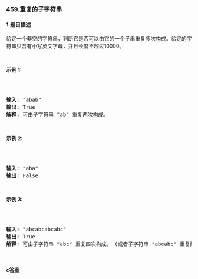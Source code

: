 ### 459.重复的子字符串

#### 1.题目描述

<p>给定一个非空的字符串，判断它是否可以由它的一个子串重复多次构成。给定的字符串只含有小写英文字母，并且长度不超过10000。</p><br/><p><strong>示例 1:</strong></p><br/><pre><br/><strong>输入:</strong> &quot;abab&quot;<br/><strong>输出:</strong> True<br/><strong>解释:</strong> 可由子字符串 &quot;ab&quot; 重复两次构成。<br/></pre><br/><p><strong>示例 2:</strong></p><br/><pre><br/><strong>输入:</strong> &quot;aba&quot;<br/><strong>输出:</strong> False<br/></pre><br/><p><strong>示例 3:</strong></p><br/><pre><br/><strong>输入:</strong> &quot;abcabcabcabc&quot;<br/><strong>输出:</strong> True<br/><strong>解释:</strong> 可由子字符串 &quot;abc&quot; 重复四次构成。 (或者子字符串 &quot;abcabc&quot; 重复两次构成。)<br/></pre><br/>

#### c答案

```c

